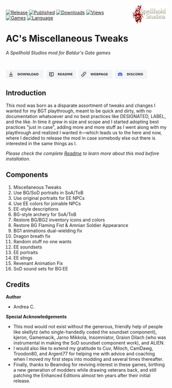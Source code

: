 <picture>
  <source media="(prefers-color-scheme: dark)" srcset="https://raw.githubusercontent.com/Spellhold-Studios/Spellhold-Studios.github.io/main/assets/images/shs-corner-logo.png" />
  <source media="(prefers-color-scheme: light)" srcset="https://raw.githubusercontent.com/Spellhold-Studios/Spellhold-Studios.github.io/main/assets/images/shs-corner-logo.png" />
  <img align="right" alt="SHS logo" src="https://raw.githubusercontent.com/Spellhold-Studios/Spellhold-Studios.github.io/main/assets/images/shs-corner-logo.png" width="22%">
</picture>

[![Release](https://img.shields.io/github/v/release/Spellhold-Studios/AC-Miscellaneous-Tweaks?include_prereleases&color=%2392403a)](https://github.com/Spellhold-Studios/AC-Miscellaneous-Tweaks/releases/latest)
[![Published](https://img.shields.io/github/release-date/Spellhold-Studios/AC-Miscellaneous-Tweaks?display_date=published_at&label=published&color=%2392403a)](https://github.com/Spellhold-Studios/AC-Miscellaneous-Tweaks/releases/latest)
[![Downloads](https://img.shields.io/github/downloads/Spellhold-Studios/AC-Miscellaneous-Tweaks/total?color=%2392403a)](https://github.com/Spellhold-Studios/AC-Miscellaneous-Tweaks/releases)
[![Views](https://badges.pufler.dev/visits/Spellhold-Studios/AC-Miscellaneous-Tweaks?label=views&color=%2392403a)](https://github.com/Spellhold-Studios/AC-Miscellaneous-Tweaks/releases)
<br>
[![Games](https://img.shields.io/badge/games-BG2%20%a0%20BGT%20%a0%20BG%3AEE%20%a0%20SoD%20%a0%20BG2%3AEE%20%a0%20EET-%2392403a)](https://github.com/Spellhold-Studios/AC-Miscellaneous-Tweaks/releases)
[![Language](https://img.shields.io/badge/language-en-%2392403a)](https://github.com/Spellhold-Studios/AC-Miscellaneous-Tweaks/releases)

<!--
Badges white space separator: %20%a0%20
Badges ":" (colon) symbol: %3A
Badges "-" (hyphen) symbol: --
Games full list: BG1 BG2 BGT BG%3AEE SoD BG2%3AEE EET IWD1 IWD2 IWD%3AEE PST PST%3AEE
IETF language tags: https://spellhold-studios.github.io/readmes/template-basic/ietf-lang-tags.pdf
Why some badges update slowly: https://github.com/pujux/badge-it/issues/78
-->

# AC's Miscellaneous Tweaks

*A Spellhold Studios mod for Baldur's Gate games*

<br>

[<img alt="Download" src="https://raw.githubusercontent.com/Spellhold-Studios/Spellhold-Studios.github.io/main/assets/buttons/download.svg" height="28">](https://github.com/Spellhold-Studios/AC-Miscellaneous-Tweaks/releases/latest)&nbsp;
[<img alt="Readme" src="https://raw.githubusercontent.com/Spellhold-Studios/Spellhold-Studios.github.io/main/assets/buttons/readme.svg" height="28">](https://spellhold-studios.github.io/readmes/ac-miscellaneous-tweaks/readme.txt)&nbsp;
[<img alt="Webpage" src="https://raw.githubusercontent.com/Spellhold-Studios/Spellhold-Studios.github.io/main/assets/buttons/webpage.svg" height="28">](https://spellhold-studios.github.io/)&nbsp;
[<img alt="Discord" src="https://raw.githubusercontent.com/Spellhold-Studios/Spellhold-Studios.github.io/main/assets/buttons/discord-blue.svg" height="28">](https://discord.gg/pE2Njbdb2a)

## Introduction

This mod was born as a disparate assortment of tweaks and changes I wanted for my BGT playthrough, meant to be quick and dirty, with no documentation whatsoever and no best practices like DESIGNATED, LABEL, and the like. In time it grew in size and scope and I started adopting best practices "just in case", adding more and more stuff as I went along with my playthrough and realized I wanted it—which leads us to the here and now, where I decided to release the mod in case somebody else out there is interested in the same things as I.

*Please check the complete [Readme](https://spellhold-studios.github.io/readmes/ac-miscellaneous-tweaks/readme.txt) to learn more about this mod before installation.*

## Components

1. Miscellaneous Tweaks
2. Use BG/SoD portraits in SoA/ToB
3. Use original portraits for EE NPCs
4. Use EE colors for joinable NPCs
5. EE-style descriptions
6. BG-style archery for SoA/ToB
7. Restore BG/BG2 inventory icons and colors
8. Restore BG Flaming Fist & Amnian Soldier Appearance
9. BG1 animations dual-wielding fix
10. Dragon breath fix
11. Random stuff no one wants
12. EE soundsets
13. EE portraits
14. EE slings
15. Revenant Animation Fix
16. SoD sound sets for BG:EE

## Credits

<!-- double space after each credits **Heading** if you don't need lists -->

**Author**  

- Andrea C.

**Special Acknowledgements**  

- This mod would not exist without the generous, friendly help of people like skellytz (who single-handedly coded the soundset component), kjeron, Gamemacik, Jarno Mikkola, Insomniator, Graion Dilach (who was instrumental in making the SoD soundset component work), and ALIEN.
- I would also like to extend my gratitude to Cuv, Miloch, CamDawg, Troodon80, and Argent77 for helping me with advice and coaching when I moved my first steps into modding and several times thereafter.
- Finally, thanks to Beamdog for reviving interest in these games, birthing a new generation of modders while drawing veterans back, and still patching the Enhanced Editions almost ten years after their initial release. 
